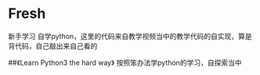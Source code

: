 # Fresh
新手学习
自学python，这里的代码来自教学视频当中的教学代码的自实现，算是背代码，自己敲出来自己看的

##《Learn Python3 the hard way》
按照笨办法学python的学习，自探索当中
